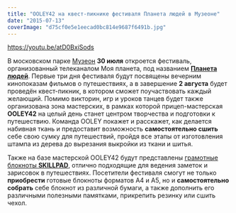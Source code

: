 ```yaml
---
title: "OOLEY42 на квест-пикнике фестиваля Планета людей в Музеоне"
date: "2015-07-13"
coverImage: "d75cf0e5e1eecad0bc814e9687f6491b.jpg"
---
```


https://youtu.be/atD0BxiSods

В московском парке [Музеон](http://www.muzeon.ru/) **30 июля** откроется фестиваль, организованный телеканалом Моя планета, под названием **[Планета людей](http://www.moya-planeta.ru/festival_2015/)**. Первые три дня фестиваля будут посвящены вечерним кинопоказам фильмов о путешествиях, а в завершение **2 августа** будет проведён квест-пикник, в котором сможет поучаствовать каждый желающий. Помимо викторин, игр и уроков танцев будет также организована зона мастерских, в рамках которой прицеп-мастерская **OOLEY42** на целый день станет центром творчества и подготовки к путешествию. Команда OOLEY покажет и расскажет, как делается набивная ткань и предоставит возможность **самостоятельно сшить** себе свою сумку для путешествий, пройдя все этапы от изготовления штампа из дерева до вырезания выкройки из ткани и шитья.

Также на базе мастерской OOLEY42 будут представлены [грамотные блокноты **SKILLPAD**](http://www.skillpad.ru), отлично подходящие для ведения заметок и зарисовок в путешествиях. Посетители фестиваля смогут не только **приобрести** готовые блокноты форматов А4 и А5, но и **самостоятельно собрать** себе блокнот из различной бумаги, а также дополнить его различными полезными памятками, прикрепить резинку или сшить чехол.
